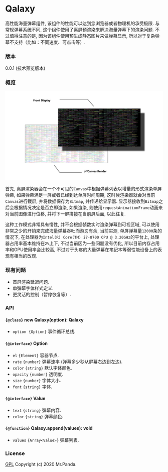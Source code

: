 # Qalaxy

高性能海量弹幕组件, 该组件的性能可以达到您浏览器或者物理机的承受极限.
与常规弹幕系统不同, 这个组件使用了离屏预渲染来解决海量弹幕下的渲染问题.
不过值得注意的是, 因为该组件使用预生成静态图片来做弹幕显示, 所以对于复杂弹幕不支持（比如：不同速度、可点击等）.


### 版本
0.0.1 (技术预览版本)


### 概览
![principle](./principle.png)

首先, 离屏渲染器会在一个不可见的`Canvas`中根据弹幕列表以增量的形式渲染单屏弹幕, 如果弹幕满足一屏或者已经到达单屏时间周期, 这时候渲染器就会对当前`Canvas`进行截屏, 并将数据保存为`Bitmap`, 并传递给显示器.
显示器接收到`Bitmap`之后会根据情况决定是否立即渲染, 如果渲染, 则使用`requestAnimationFrame`动画来对当前图像进行位移, 并将下一屏拼接在当前屏后面, 以此往复.</br>

这种工作模式非常具有惰性, 并不会根据帧数实时渲染弹幕到可视区域, 可以使用非常之少的开销来完成海量弹幕吞吐而游刃有余, 当前实测, 单屏弹幕量`12000`条的情况下, 在处理器为`Intel(R) Core(TM) i7-8700 CPU @ 3.20GHz`的平台上, 处理器占用率基本维持在`2%`上下,
不过当前因为一些问题没有优化, 所以目前内存占用率和GPU使用率会比较高, 不过对于头疼的大量弹幕在笔记本等弱性能设备上的表现有相当的改观.


### 现有问题
* 首屏渲染延迟问题.
* 单弹幕字体样式定义.
* 更灵活的控制（暂停恢复等）.


### API

#### `{@class}` new Qalaxy(option): Qalaxy
- `option`  `{Option}` 事件循环总线.

#### `{@interface}` Option
- `el` `{Element}` 容器节点.
- `rate` `{number}` 弹幕速率 (弹幕多少秒从屏幕右边到左边).
- `color` `{string}` 默认字体颜色.
- `opacity` `{number}` 透明度.
- `size` `{number}` 字体大小.
- `font` `{string}` 字体.

#### `{@interface}` Value
- `text` `{string}` 弹幕内容.
- `color` `{string}` 弹幕颜色.

#### `{@function}` Qalaxy.append(values): void
- `values` `{Array<Value>}` 弹幕列表.


### License
[GPL](./LICENSE)
Copyright (c) 2020 Mr.Panda.